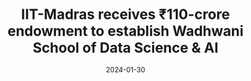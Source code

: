 ---
title: "IIT-Madras receives ₹110-crore endowment to establish Wadhwani School of Data Science & AI"
date: 2024-01-30
link: "https://www.thehindubusinessline.com/news/iit-madras-receives-110-crore-endowment-to-establish-wadhwani-school-of-data-science-ai/article67792396.ece"
publisher: "The Hindu Business Line"
draft: false
---
